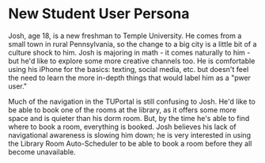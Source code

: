 # New Student User Persona

Josh, age 18, is a new freshman to Temple University. He comes from a small town in rural Pennsylvania, so the change to a big city is a little bit of a culture shock to him. Josh is majoring in math - it comes naturally to him - but he'd like to explore some more creative channels too. He is comfortable using his iPhone for the basics: texting, social media, etc. but doesn't feel the need to learn the more in-depth things that would label him as a "pwer user."

Much of the navigation in the TUPortal is still confusing to Josh. He'd like to be able to book one of the rooms at the library, as it offers some more space and is quieter than his dorm room. But, by the time he's able to find where to book a room, everything is booked. Josh believes his lack of navigational awareness is slowing him down; he is very interested in using the Library Room Auto-Scheduler to be able to book a room before they all become unavailable.
